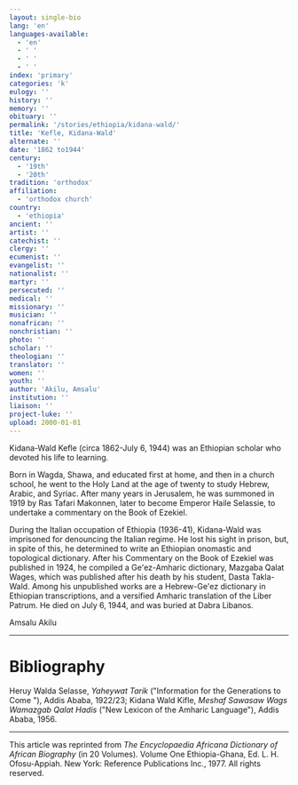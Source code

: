 ```yaml
---
layout: single-bio
lang: 'en'
languages-available:
  - 'en'
  - ' '
  - ' '
  - ' '
index: 'primary'
categories: 'k'
eulogy: ''
history: ''
memory: ''
obituary: ''
permalink: '/stories/ethiopia/kidana-wald/'
title: 'Kefle, Kidana-Wald'
alternate: ''
date: '1862 to1944'
century:
  - '19th'
  - '20th'
tradition: 'orthodox'
affiliation:
  - 'orthodox church'
country:
  - 'ethiopia'
ancient: ''
artist: ''
catechist: ''
clergy: ''
ecumenist: ''
evangelist: ''
nationalist: ''
martyr: ''
persecuted: ''
medical: ''
missionary: ''
musician: ''
nonafrican: ''
nonchristian: ''
photo: ''
scholar: ''
theologian: ''
translator: ''
women: ''
youth: ''
author: 'Akilu, Amsalu'
institution: ''
liaison: ''
project-luke: ''
upload: 2000-01-01
---
```



Kidana-Wald Kefle (circa 1862-July 6, 1944) was an Ethiopian scholar who devoted his life to learning.

Born in Wagda, Shawa, and educated first at home, and then in a church school, he went to the Holy Land at the age of twenty to study Hebrew, Arabic, and Syriac. After many years in Jerusalem, he was summoned in 1919 by Ras Tafari Makonnen, later to become Emperor Haile Selassie, to undertake a commentary on the Book of Ezekiel.

During the Italian occupation of Ethiopia (1936-41), Kidana-Wald was imprisoned for denouncing the Italian regime. He lost his sight in prison, but, in spite of this, he determined to write an Ethiopian onomastic and topological dictionary. After his Commentary on the Book of Ezekiel was published in 1924, he compiled a Ge'ez-Amharic dictionary, Mazgaba Qalat Wages, which was published after his death by his student, Dasta Takla-Wald. Among his unpublished works are a Hebrew-Ge'ez dictionary in Ethiopian transcriptions, and a versified Amharic translation of the Liber Patrum. He died on July 6, 1944, and was buried at Dabra Libanos.

Amsalu Akilu

---

# Bibliography

Heruy Walda Selasse, *Yaheywat Tarik* ("Information for the Generations to Come "), Addis Ababa, 1922/23; Kidana Wald Kifle, *Meshaf Sawasaw Wags Wamazgab Qalat Hadis* ("New Lexicon of the Amharic Language"), Addis Ababa, 1956.

---

This article was reprinted from *The Encyclopaedia Africana Dictionary of African Biography* (in 20 Volumes). Volume One Ethiopia-Ghana, Ed. L. H. Ofosu-Appiah. New York: Reference Publications Inc., 1977. All rights reserved.